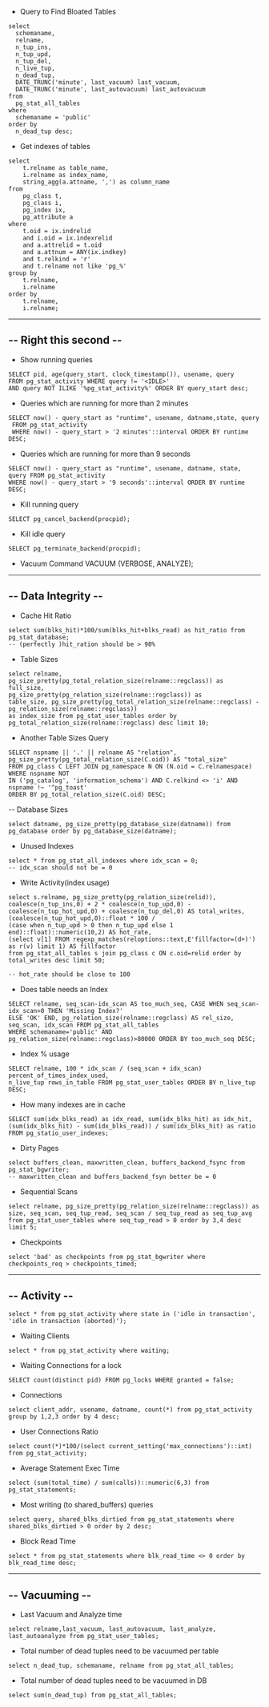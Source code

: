 - Query to Find Bloated Tables
```
select 
  schemaname, 
  relname, 
  n_tup_ins, 
  n_tup_upd, 
  n_tup_del, 
  n_live_tup, 
  n_dead_tup, 
  DATE_TRUNC('minute', last_vacuum) last_vacuum, 
  DATE_TRUNC('minute', last_autovacuum) last_autovacuum
from 
  pg_stat_all_tables 
where 
  schemaname = 'public'
order by 
  n_dead_tup desc;
```

- Get indexes of tables
```
select
    t.relname as table_name,
    i.relname as index_name,
    string_agg(a.attname, ',') as column_name
from
    pg_class t,
    pg_class i,
    pg_index ix,
    pg_attribute a
where
    t.oid = ix.indrelid
    and i.oid = ix.indexrelid
    and a.attrelid = t.oid
    and a.attnum = ANY(ix.indkey)
    and t.relkind = 'r'
    and t.relname not like 'pg_%'
group by  
    t.relname,
    i.relname
order by
    t.relname,
    i.relname;
```

-----------------------
-- Right this second --
-----------------------

- Show running queries
```
SELECT pid, age(query_start, clock_timestamp()), usename, query
FROM pg_stat_activity WHERE query != '<IDLE>'
AND query NOT ILIKE '%pg_stat_activity%' ORDER BY query_start desc;
```
- Queries which are running for more than 2 minutes
```
SELECT now() - query_start as "runtime", usename, datname,state, query
 FROM pg_stat_activity
 WHERE now() - query_start > '2 minutes'::interval ORDER BY runtime DESC;
```
- Queries which are running for more than 9 seconds
```
SELECT now() - query_start as "runtime", usename, datname, state, query FROM pg_stat_activity 
WHERE now() - query_start > '9 seconds'::interval ORDER BY runtime DESC;
```

- Kill running query
```
SELECT pg_cancel_backend(procpid);
```
- Kill idle query
```
SELECT pg_terminate_backend(procpid);
```
- Vacuum Command
VACUUM (VERBOSE, ANALYZE);

--------------------
-- Data Integrity --
--------------------

-  Cache Hit Ratio
```
select sum(blks_hit)*100/sum(blks_hit+blks_read) as hit_ratio from pg_stat_database;
-- (perfectly )hit_ration should be > 90%
```

- Table Sizes
```
select relname, pg_size_pretty(pg_total_relation_size(relname::regclass)) as full_size, 
pg_size_pretty(pg_relation_size(relname::regclass)) as 
table_size, pg_size_pretty(pg_total_relation_size(relname::regclass) - pg_relation_size(relname::regclass)) 
as index_size from pg_stat_user_tables order by pg_total_relation_size(relname::regclass) desc limit 10;
```

- Another Table Sizes Query
```
SELECT nspname || '.' || relname AS "relation", pg_size_pretty(pg_total_relation_size(C.oid)) AS "total_size"
FROM pg_class C LEFT JOIN pg_namespace N ON (N.oid = C.relnamespace) WHERE nspname NOT
IN ('pg_catalog', 'information_schema') AND C.relkind <> 'i' AND nspname !~ '^pg_toast'
ORDER BY pg_total_relation_size(C.oid) DESC;
```
-- Database Sizes
```
select datname, pg_size_pretty(pg_database_size(datname)) from pg_database order by pg_database_size(datname);
```
- Unused Indexes
```
select * from pg_stat_all_indexes where idx_scan = 0;
-- idx_scan should not be = 0
```
- Write Activity(index usage)
```
select s.relname, pg_size_pretty(pg_relation_size(relid)), coalesce(n_tup_ins,0) + 2 * coalesce(n_tup_upd,0) - 
coalesce(n_tup_hot_upd,0) + coalesce(n_tup_del,0) AS total_writes, (coalesce(n_tup_hot_upd,0)::float * 100 / 
(case when n_tup_upd > 0 then n_tup_upd else 1 end)::float)::numeric(10,2) AS hot_rate, 
(select v[1] FROM regexp_matches(reloptions::text,E'fillfactor=(d+)') as r(v) limit 1) AS fillfactor 
from pg_stat_all_tables s join pg_class c ON c.oid=relid order by total_writes desc limit 50;

-- hot_rate should be close to 100
```
- Does table needs an Index
```
SELECT relname, seq_scan-idx_scan AS too_much_seq, CASE WHEN seq_scan-idx_scan>0 THEN 'Missing Index?' 
ELSE 'OK' END, pg_relation_size(relname::regclass) AS rel_size, seq_scan, idx_scan FROM pg_stat_all_tables 
WHERE schemaname='public' AND pg_relation_size(relname::regclass)>80000 ORDER BY too_much_seq DESC;
```
- Index % usage
```
SELECT relname, 100 * idx_scan / (seq_scan + idx_scan) percent_of_times_index_used,
n_live_tup rows_in_table FROM pg_stat_user_tables ORDER BY n_live_tup DESC;
```
- How many indexes are in cache
```
SELECT sum(idx_blks_read) as idx_read, sum(idx_blks_hit) as idx_hit, (sum(idx_blks_hit) - sum(idx_blks_read)) / sum(idx_blks_hit) as ratio FROM pg_statio_user_indexes;
```
- Dirty Pages
```
select buffers_clean, maxwritten_clean, buffers_backend_fsync from pg_stat_bgwriter;
-- maxwritten_clean and buffers_backend_fsyn better be = 0
```
- Sequential Scans
```
select relname, pg_size_pretty(pg_relation_size(relname::regclass)) as size, seq_scan, seq_tup_read, seq_scan / seq_tup_read as seq_tup_avg from pg_stat_user_tables where seq_tup_read > 0 order by 3,4 desc limit 5;
```

- Checkpoints
```
select 'bad' as checkpoints from pg_stat_bgwriter where checkpoints_req > checkpoints_timed;
```
--------------
-- Activity --
--------------
```
select * from pg_stat_activity where state in ('idle in transaction', 'idle in transaction (aborted)');
```
- Waiting Clients
```
select * from pg_stat_activity where waiting;
```
- Waiting Connections for a lock
```
SELECT count(distinct pid) FROM pg_locks WHERE granted = false;
```

- Connections
```
select client_addr, usename, datname, count(*) from pg_stat_activity group by 1,2,3 order by 4 desc;
```
- User Connections Ratio
```
select count(*)*100/(select current_setting('max_connections')::int) from pg_stat_activity;
```
- Average Statement Exec Time
```
select (sum(total_time) / sum(calls))::numeric(6,3) from pg_stat_statements;
```
- Most writing (to shared_buffers) queries
```
select query, shared_blks_dirtied from pg_stat_statements where shared_blks_dirtied > 0 order by 2 desc;
```
- Block Read Time
```
select * from pg_stat_statements where blk_read_time <> 0 order by blk_read_time desc;
```
---------------
-- Vacuuming --
---------------

- Last Vacuum and Analyze time
```
select relname,last_vacuum, last_autovacuum, last_analyze, last_autoanalyze from pg_stat_user_tables;
```
- Total number of dead tuples need to be vacuumed per table
```
select n_dead_tup, schemaname, relname from pg_stat_all_tables;
```
- Total number of dead tuples need to be vacuumed in DB
```
select sum(n_dead_tup) from pg_stat_all_tables;
```
